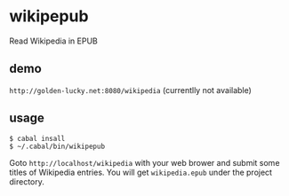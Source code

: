 # wikipepub
Read Wikipedia in EPUB

## demo

`http://golden-lucky.net:8080/wikipedia` (currentlly not available)

## usage

    $ cabal insall
    $ ~/.cabal/bin/wikipepub
  
Goto ``http://localhost/wikipedia`` with your web brower and submit some titles of Wikipedia entries. You will get ``wikipedia.epub`` under the project directory. 

